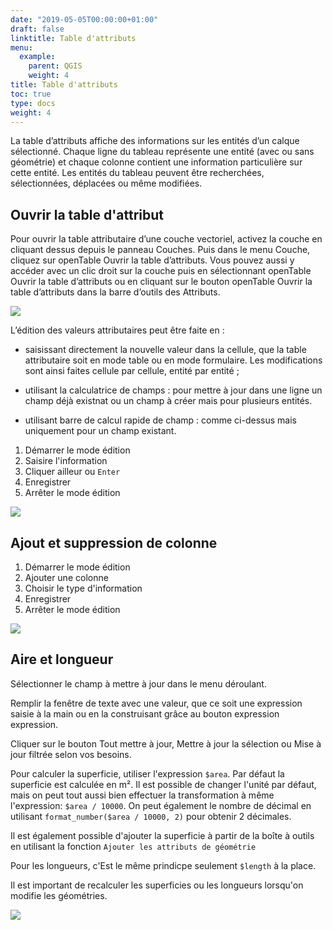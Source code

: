 ```yaml
---
date: "2019-05-05T00:00:00+01:00"
draft: false
linktitle: Table d'attributs
menu:
  example:
    parent: QGIS
    weight: 4
title: Table d'attributs
toc: true
type: docs
weight: 4
---
```



La table d’attributs affiche des informations sur les entités d’un calque sélectionné. Chaque ligne du tableau représente une entité (avec ou sans géométrie) et chaque colonne contient une information particulière sur cette entité. Les entités du tableau peuvent être recherchées, sélectionnées, déplacées ou même modifiées.





## Ouvrir la table d'attribut

Pour ouvrir la table attributaire d’une couche vectoriel, activez la couche en cliquant dessus depuis le panneau Couches. Puis dans le menu Couche, cliquez sur openTable Ouvrir la table d’attributs. Vous pouvez aussi y accéder avec un clic droit sur la couche puis en sélectionnant openTable Ouvrir la table d’attributs ou en cliquant sur le bouton openTable Ouvrir la table d’attributs dans la barre d’outils des Attributs. 


![](/img/gif/ouvrir_table_attributs.gif)

L’édition des valeurs attributaires peut être faite en :

* saisissant directement la nouvelle valeur dans la cellule, que la table attributaire soit en mode table ou en mode formulaire. Les modifications sont ainsi faites cellule par cellule, entité par entité ;

* utilisant la calculatrice de champs : pour mettre à jour dans une ligne un champ déjà existnat ou un champ à créer mais pour plusieurs entités.

* utilisant barre de calcul rapide de champ : comme ci-dessus mais uniquement pour un champ existant.

1. Démarrer le mode édition
1. Saisire l'information
1. Cliquer ailleur ou `Enter`
1. Enregistrer
1. Arrêter le mode édition


![](/img/gif/editer_table_attributs.gif)




## Ajout et suppression de colonne

1. Démarrer le mode édition
1. Ajouter une colonne
1. Choisir le type d'information
1. Enregistrer
1. Arrêter le mode édition


![](/img/gif/ajouter_colonne.gif)

## Aire et longueur


Sélectionner le champ à mettre à jour dans le menu déroulant.

Remplir la fenêtre de texte avec une valeur, que ce soit une expression saisie à la main ou en la construisant grâce au bouton expression expression.

Cliquer sur le bouton Tout mettre à jour, Mettre à jour la sélection ou Mise à jour filtrée selon vos besoins.

Pour calculer la superficie, utiliser l'expression `$area`. Par défaut la superficie est calculée en m². Il est possible de changer l'unité par défaut, mais on peut tout aussi bien effectuer la transformation à même l'expression: `$area / 10000`. On peut également le nombre de décimal en utilisant `format_number($area / 10000, 2)` pour obtenir 2 décimales. 


Il est également possible d'ajouter la superficie à partir de la boîte à outils en utilisant la fonction `Ajouter les attributs de géométrie`


Pour les longueurs, c'Est le même prindicpe seulement `$length` à la place.

Il est important de recalculer les superficies ou les longueurs lorsqu'on modifie les géométries.

![](/img/gif/calc_aire.gif)
